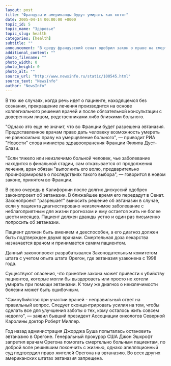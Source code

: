 ```yaml
---
layout: post
title: "Французы и американцы будут умирать как хотят"
date: 2005-04-14 00:00:00 +0000
topic_id: 5
topic_name: "Здоровье"
topic_slug: health
categories: [health]
subtitle: ""
announcement: "В среду французский сенат одобрил закон о праве на смерть, а в американском штате Калифорния после долгих дискуссий был одобрен законопроект об эвтаназии (добровольном уходе из жизни тяжелобольных людей при помощи врачей). Новый французский закон предусматривает, что в тех случаях, когда принимаемые меры лечения становятся \"бесполезными, непропорциональными либо не имеющими другого эффекта, кроме искусственного продления жизни\", они \"могут быть сокращены либо прекращены\"…"
additional_content: ""
photo_filename: ""
photo_width: 0
photo_height: 0
photo_alt: ""
source_url: "http://www.newsinfo.ru/static/100545.html"
source_text: "NewsInfo"
author: "NewsInfo"
---
```

В тех же случаях, когда речь идет о пациенте, находящемся без сознания, прекращение лечения производится на основе коллегиального решения врачей и после обязательной консультации с доверенным лицом, родственниками либо близкими больного.

"Однако это еще не значит, что во Франции будет разрешена эвтаназия. Предоставленное врачам право дать человеку возможность умереть не равносильно праву на умерщвление больного", &mdash; приводит РИА "Новости" слова министра здравоохранения Франции Филипа Дуст-Блази.

"Если тяжело или неизлечимо больной человек, чье заболевание находится в финальной стадии, сам отказывается от продолжения лечения, врач обязан "выполнить его волю, предварительно проинформировав о последствиях такого выбора", &mdash; говорится в новом законе, принятом во Франции.

В свою очередь в Калифорнии после долгих дискуссий одобрен законопроект об эвтаназии. В ближайшее время его передадут в Сенат. Законопроект "разрешает" выносить решение об эвтаназии в случае, если у пациента диагностировано неизлечимое заболевание с неблагоприятным для жизни прогнозом и ему остается жить не более шести месяцев. Пациент должен дважды устно и один раз письменно попросить об эвтаназии.

Пациент должен быть вменяем и дееспособен, а его диагноз должен быть подтвержден двумя врачами. Смертельная доза лекарства назначается врачом и принимается самим пациентом.

Данный законопроект разрабатывался Законодательным комитетом штата с учетом опыта штата Орегон, где эвтаназия узаконена с 1998 года.

Существуют опасения, что принятие закона может привести к убийству пациентов, которые могли бы выздороветь или просто не хотели умирать при помощи эвтаназии. К тому же диагноз о неизлечимости болезни может быть ошибочным.

"Самоубийство при участии врачей - неправильный ответ на правильный вопрос. Следует сконцентрировать усилия на том, чтобы сделать все для улучшения заботы о тех, кому осталось жить совсем недолго", &mdash; заявил бывший президент Ассоциации онкологов Северной Каролины доктор Роберт Миллер.

Год назад администрация Джорджа Буша попыталась остановить эвтаназию в Орегоне. Генеральный прокурор США Джон Эшкрофт запретил врачам Орегона помогать смертельно больным пациентам, по доброй воле решившим покончить с жизнью, однако апелляционный суд подтвердил право жителей Орегона на эвтаназию. Во всех других американских штатах эвтаназия запрещена.
